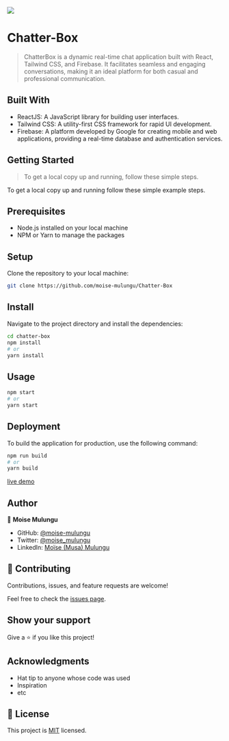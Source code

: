 ![](https://img.shields.io/badge/Microverse-blueviolet)

# Chatter-Box

> ChatterBox is a dynamic real-time chat application built with React, Tailwind CSS, and Firebase. It facilitates seamless and engaging conversations, making it an ideal platform for both casual and professional communication.

## Built With

- ReactJS: A JavaScript library for building user interfaces.
- Tailwind CSS: A utility-first CSS framework for rapid UI development.
- Firebase: A platform developed by Google for creating mobile and web applications, providing a real-time database and authentication services.

## Getting Started

> To get a local copy up and running, follow these simple steps.

To get a local copy up and running follow these simple example steps.

## Prerequisites

- Node.js installed on your local machine
- NPM or Yarn to manage the packages

## Setup

Clone the repository to your local machine:

```bash
git clone https://github.com/moise-mulungu/Chatter-Box
```

## Install

Navigate to the project directory and install the dependencies:

```bash
cd chatter-box
npm install
# or
yarn install
```

## Usage

```bash
npm start
# or
yarn start
```

## Deployment

To build the application for production, use the following command:

```bash
npm run build
# or
yarn build
```

[live demo](https://chatter-box-phi.vercel.app/)

## Author

👤 **Moise Mulungu**

- GitHub: [@moise-mulungu](https://github.com/moise-mulungu)
- Twitter: [@moise_mulungu](https://twitter.com/moise_mulungu)
- LinkedIn: [Moïse (Musa) Mulungu](https://www.linkedin.com/in/moisemulungu/)

## 🤝 Contributing

Contributions, issues, and feature requests are welcome!

Feel free to check the [issues page](https://github.com/moise-mulungu/Chatter-Box/issues).

## Show your support

Give a ⭐️ if you like this project!

## Acknowledgments

- Hat tip to anyone whose code was used
- Inspiration
- etc

## 📝 License

This project is [MIT](./MIT.md) licensed.
